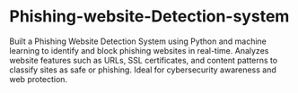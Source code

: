 # Phishing-website-Detection-system
Built a Phishing Website Detection System using Python and machine learning to identify and block phishing websites in real-time. Analyzes website features such as URLs, SSL certificates, and content patterns to classify sites as safe or phishing. Ideal for cybersecurity awareness and web protection.
